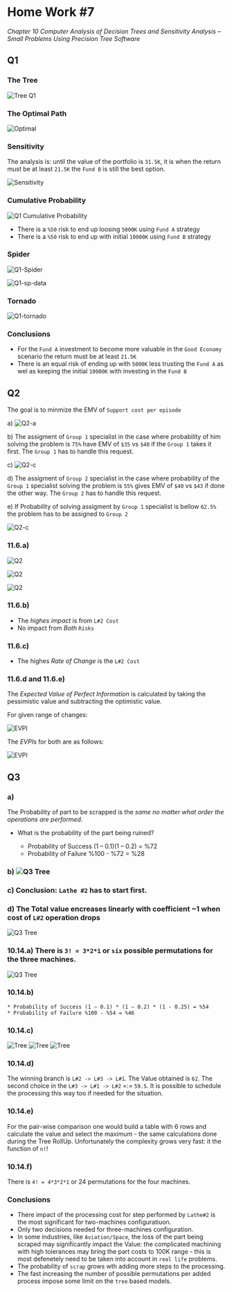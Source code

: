 # Home Work #7 

*Chapter 10* _Computer Analysis of Decision Trees and Sensitivity Analysis – Small Problems Using Precision Tree Software_

## Q1

### The Tree

![Tree Q1](HW7-Q1.png)

### The Optimal Path

![Optimal](HW7-Q1-1.png)

### Sensitivity

The analysis is: until the value of the portfolio is `31.5K`, it is when the  return must be at least `21.5K` the `Fund B` is still the best option.

![Sensitivity](HW7-Q1-Fund-A-Return.png)

### Cumulative Probability

![Q1 Cumulative Probability](HW7-Q1-cumul-prob.png)

* There is a `%50` risk to end up loosing `5000K` using `Fund A` strategy
* There is a `%50` risk to end up with initial `10000K` using `Fund B` strategy

### Spider

![Q1-Spider](HW7-Q1-spider.png)


![Q1-sp-data](HW7-Q1-spider-data.png)

### Tornado

![Q1-tornado](HW7-Q1-tornado.png)


### Conclusions

* For the `Fund A` investment to become more valuable in the `Good Economy` scenario the  return must be at least `21.5K`
* There is an equal risk of ending up with `5000K` less trusting the `Fund A` as wel as keeping the initial `10000K` with investing in the `Fund B`


## Q2

The goal is to minmize the EMV of `Support cost per episode`

  a) ![Q2-a](HW7-Q2-a.png)
  
  b) The assigment of `Group 1` specialist in the case where probability of him solving the problem is `75%` have EMV of `$35` vs `$40` if the `Group 1` takes it first. The `Group 1` has to handle this request.

  c) ![Q2-c](HW7-Q2-c.png)
  
  d) The assigment of `Group 2` specialist in the case where probability of the `Group 1` specialist solving the problem is `55%` gives EMV of `$40` vs `$43` if done the other way.  The `Group 2` has to handle this request.

  e) If Probability of solving assigment by `Group 1` specialist is bellow `62.5%` the problem has to be assigned to `Group 2`
  
  ![Q2-c](HW7-Q2-e.png)

### 11.6.a)
  
![Q2](11.6.3.png)
  
![Q2](11.6.1.png)
  
![Q2](11.6.2.png)
  
### 11.6.b) 

- The _highes impact_ is from `L#2 Cost`
- No impact from _Both_ `Risks` 

### 11.6.c)

- The highes _Rate of Change_ is the `L#2 Cost`

### 11.6.d and 11.6.e)

The *Expected Value of Perfect Information* is calculated by taking the pessimistic value and subtracting the optimistic value.

For given range of changes:

![EVPI](11.6.d.png)

The *EVPI*s for both are as follows:

![EVPI](11.6.e.png)


## Q3 

### a)
The Probability of part to be scrapped is the _same no matter what order the operations are performed_.
  * What is the probability of the part being ruined?
  
    * Probability of Success (1 – 0.1)(1 – 0.2) = %72 
    * Probability of Failure %100 - %72 = %28

### b) ![Q3 Tree](10.13.b.png)


### c)  Conclusion: `Lathe #2` has to start first.


### d) The Total value encreases linearly with coefficient ~1 when cost of `L#2` operation drops

![Q3 Tree](10.13.d.png)


### 10.14.a) There is `3! = 3*2*1` or `six` possible permutations for the three machines.

![Q3 Tree](10.14.a.png)

### 10.14.b)
  
    * Probability of Success (1 – 0.1) * (1 – 0.2) * (1 - 0.25) = %54
    * Probability of Failure %100 - %54 = %46

### 10.14.c)

![Tree](10.14.L1.png)
![Tree](10.14.L2.png)
![Tree](10.14.L3.png)


### 10.14.d)

The winning branch is `L#2 -> L#3 -> L#1`. The Value obtained is `62`. The second choice in the `L#3 -> L#1 -> L#2` =:= `59.5`. It is possible to schedule the processing this way too if needed for the situation. 

### 10.14.e)

For the pair-wise comparison one would build a table with 6 rows and calculate the value and select the maximum - the same calculations done during the Tree RollUp. 
Unfortunately the complexity grows very fast: it the function of `n!`!

### 10.14.f) 

There is `4! = 4*3*2*1` or 24 permutations for the four machines.

### Conclusions

* There impact of the processing cost for step performed by `Lathe#2` is the most significant for two-machines configuratiuon.
* Only two decisions needed for three-machines configuration.
* In some industries, like `Aviation/Space`, the loss of the part being scraped may significantly impact the Value: the complicated machining with high tolerances may bring the part costs to 100K range - this is most defenetely need to be taken into account in `real life` problems.
* The probability of `scrap` grows wth adding more steps to the processing.
* The fast increasing the number of possible permutations per added process impose some limit on the `tree` based models.

